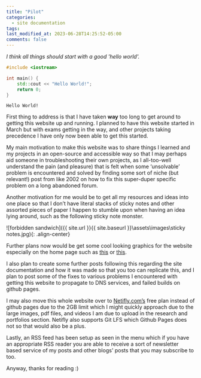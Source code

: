 ```yaml
---
title: "Pilot"
categories:
  - site documentation
tags:
last_modified_at: 2023-06-28T14:25:52-05:00
comments: false
---
```

*I think all things should start with a good 'hello world'.*

```c++
#include <iostream>

int main() {
    std::cout << "Hello World!";
    return 0;
}
```
```
Hello World!
```

First thing to address is that I have taken **way** too long to get around to getting this website up and running. I planned to have this website started in March but with exams getting in the way, and other projects taking precedence I have only now been able to get this started.

My main motivation to make this website was to share things I learned and my projects in an open-source and accessible way so that I may perhaps aid someone in troubleshooting their own projects, as I all-too-well understand the pain (and pleasure) that is felt when some ‘unsolvable’ problem is encountered and solved by finding some sort of niche (but relevant!) post from like 2002 on how to fix this super-duper specific problem on a long abandoned forum.

Another motivation for me would be to get all my resources and ideas into one place so that I don’t have literal stacks of sticky notes and other assorted pieces of paper I happen to stumble upon when having an idea lying around, such as the following sticky note monster.

![forbidden sandwich]({{ site.url }}{{ site.baseurl }}\assets\images\sticky notes.jpg){: .align-center}

Further plans now would be get some cool looking graphics for the website especially on the home page such as [this](https://yvt.jp/) or [this]( https://samsy.ninja/lunar/index.html). 

I also plan to create some further posts following this regarding the site documentation and how it was made so that you too can replicate this, and I plan to post some of the fixes to various problems I encountered with getting this website to propagate to DNS services, and failed builds on github pages.

I may also move this whole website over to [Netifly.com’s]( https://www.netlify.com/pricing/) free plan instead of github pages due to the 2GB limit which I might quickly approach due to the large images, pdf files, and videos I am due to upload in the research and portfolios section. Netifly also supports Git LFS which Github Pages does not so that would also be a plus.

Lastly, an RSS feed has been setup as seen in the menu which if you have an appropriate RSS reader you are able to receive a sort of newsletter based service of my posts and other blogs' posts that you may subscribe to too.

Anyway, thanks for reading :)